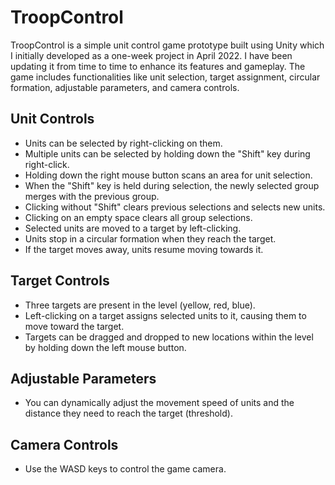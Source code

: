 # TroopControl

TroopControl is a simple unit control game prototype built using Unity which I initially developed as a one-week project in April 2022. I have been updating it from time to time to enhance its features and gameplay. The game includes functionalities like unit selection, target assignment, circular formation, adjustable parameters, and camera controls.

## Unit Controls

- Units can be selected by right-clicking on them.
- Multiple units can be selected by holding down the "Shift" key during right-click.
- Holding down the right mouse button scans an area for unit selection.
- When the "Shift" key is held during selection, the newly selected group merges with the previous group.
- Clicking without "Shift" clears previous selections and selects new units.
- Clicking on an empty space clears all group selections.
- Selected units are moved to a target by left-clicking.
- Units stop in a circular formation when they reach the target.
- If the target moves away, units resume moving towards it.

## Target Controls

- Three targets are present in the level (yellow, red, blue).
- Left-clicking on a target assigns selected units to it, causing them to move toward the target.
- Targets can be dragged and dropped to new locations within the level by holding down the left mouse button.

## Adjustable Parameters

- You can dynamically adjust the movement speed of units and the distance they need to reach the target (threshold).

## Camera Controls

- Use the WASD keys to control the game camera. 

